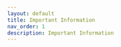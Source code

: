 ```yaml
---
layout: default
title: Important Information
nav_order: 1
description: Important Information
---
```


